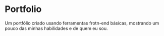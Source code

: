 # Portfolio
Um portfólio criado usando ferramentas frotn-end básicas, mostrando um pouco das minhas habilidades e de quem eu sou.
